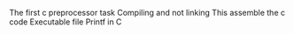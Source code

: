 The first c preprocessor task
Compiling and not linking
This assemble the c code
Executable file
Printf in C
